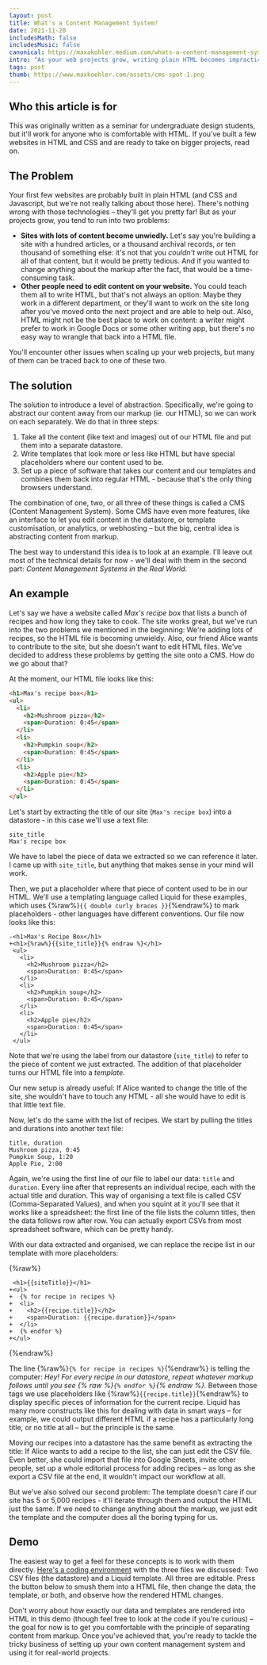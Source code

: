 ```yaml
---
layout: post
title: What's a Content Management System?
date: 2021-11-20
includesMath: false
includesMusic: false
canonical: https://maxakohler.medium.com/whats-a-content-management-system-9cf62a4cab9e
intro: "As your web projects grow, writing plain HTML becomes impractical – a Content Management System (CMS) is the layer of abstraction you need."
tags: post
thumb: https://www.maxkoehler.com/assets/cms-spot-1.png
---
```


## Who this article is for

This was originally written as a seminar for undergraduate design students, but it'll work for anyone who is comfortable with HTML. If you've built a few websites in HTML and CSS and are ready to take on bigger projects, read on.

## The Problem

Your first few websites are probably built in plain HTML (and CSS and Javascript, but we're not really talking about those here). There's nothing wrong with those technologies – they'll get you pretty far! But as your projects grow, you tend to run into two problems:

- **Sites with lots of content become unwiedly.** Let's say you're building a site with a hundred articles, or a thousand archival records, or ten thousand of something else: it's not that you _couldn't_ write out HTML for all of that content, but it would be pretty tedious. And if you wanted to change anything about the markup after the fact, that would be a time-consuming task.
- **Other people need to edit content on your website.** You could teach them all to write HTML, but that's not always an option: Maybe they work in a different department, or they'll want to work on the site long after you've moved onto the next project and are able to help out. Also, HTML might not be the best place to work on content: a writer might prefer to work in Google Docs or some other writing app, but there's no easy way to wrangle that back into a HTML file.

You'll encounter other issues when scaling up your web projects, but many of them can be traced back to one of these two.

## The solution

The solution to introduce a level of abstraction. Specifically, we're going to abstract our content away from our markup (ie. our HTML), so we can work on each separately. We do that in three steps:

1. Take all the content (like text and images) out of our HTML file and put them into a separate datastore.
2. Write templates that look more or less like HTML but have special placeholders where our content used to be.
3. Set up a piece of software that takes our content and our templates and combines them back into regular HTML - because that's the only thing browsers understand.

The combination of one, two, or all three of these things is called a CMS (Content Management System). Some CMS have even more features, like an interface to let you edit content in the datastore, or template customisation, or analytics, or webhosting – but the big, central idea is abstracting content from markup.

The best way to understand this idea is to look at an example. I'll leave out most of the technical details for now - we'll deal with them in the second part: _Content Management Systems in the Real World_.

## An example

Let's say we have a website called _Max's recipe box_ that lists a bunch of recipes and how long they take to cook. The site works great, but we've run into the two problems we mentioned in the beginning: We're adding lots of recipes, so the HTML file is becoming unwieldy. Also, our friend Alice wants to contribute to the site, but she doesn't want to edit HTML files. We've decided to address these problems by getting the site onto a CMS. How do we go about that?

At the moment, our HTML file looks like this:

```html
<h1>Max's recipe box</h1>
<ul>
  <li>
    <h2>Mushroom pizza</h2>
    <span>Duration: 0:45</span>
  </li>
  <li>
    <h2>Pumpkin soup</h2>
    <span>Duration: 0:45</span>
  </li>
  <li>
    <h2>Apple pie</h2>
    <span>Duration: 0:45</span>
  </li>
</ul>
```

Let's start by extracting the title of our site (`Max's recipe box`) into a datastore - in this case we'll use a text file:

```csv
site_title
Max's recipe box
```

We have to label the piece of data we extracted so we can reference it later. I came up with `site_title`, but anything that makes sense in your mind will work.

Then, we put a placeholder where that piece of content used to be in our HTML. We'll use a templating language called Liquid for these examples, which uses {%raw%}`{{ double curly braces }}`{%endraw%} to mark placeholders - other languages have different conventions. Our file now looks like this:

```diff-html
-<h1>Max's Recipe Box</h1>
+<h1>{%raw%}{{site_title}}{% endraw %}</h1>
 <ul>
   <li>
     <h2>Mushroom pizza</h2>
     <span>Duration: 0:45</span>
   </li>
   <li>
     <h2>Pumpkin soup</h2>
     <span>Duration: 0:45</span>
   </li>
   <li>
     <h2>Apple pie</h2>
     <span>Duration: 0:45</span>
   </li>
 </ul>
```

Note that we're using the label from our datastore (`site_title`) to refer to the piece of content we just extracted. The addition of that placeholder turns our HTML file into a _template_.

Our new setup is already useful: If Alice wanted to change the title of the site, she wouldn't have to touch any HTML - all she would have to edit is that little text file.

Now, let's do the same with the list of recipes. We start by pulling the titles and durations into another text file:

```csv
title, duration
Mushroom pizza, 0:45
Pumpkin Soup, 1:20
Apple Pie, 2:00
```

Again, we're using the first line of our file to label our data: `title` and `duration`. Every line after that represents an individual recipe, each with the actual title and duration. This way of organising a text file is called CSV (Comma-Separated Values), and when you squint at it you'll see that it works like a spreadsheet: the first line of the file lists the column titles, then the data follows row after row. You can actually export CSVs from most spreadsheet software, which can be pretty handy.

With our data extracted and organised, we can replace the recipe list in our template with more placeholders:

{%raw%}

```diff-liquid
 <h1>{{siteTitle}}</h1>
+<ul>
+  {% for recipe in recipes %}
+  <li>
+    <h2>{{recipe.title}}</h2>
+    <span>Duration: {{recipe.duration}}</span>
+  </li>
+  {% endfor %}
+</ul>
```

{%endraw%}

The line {%raw%}`{% for recipe in recipes %}`{%endraw%} is telling the computer: _Hey! For every recipe in our datastore, repeat whatever markup follows until you see {% raw %}`{% endfor %}`{% endraw %}._ Between those tags we use placeholders like {%raw%}`{{recipe.title}}`{%endraw%} to display specific pieces of information for the current recipe. Liquid has many more constructs like this for dealing with data in smart ways – for example, we could output different HTML if a recipe has a particularly long title, or no title at all – but the principle is the same.

Moving our recipes into a datastore has the same benefit as extracting the title: If Alice wants to add a recipe to the list, she can just edit the CSV file. Even better, she could import that file into Google Sheets, invite other people, set up a whole editorial process for adding recipes – as long as she export a CSV file at the end, it wouldn't impact our workflow at all.

But we've also solved our second problem: The template doesn't care if our site has 5 or 5,000 recipes - it'll iterate through them and output the HTML just the same. If we need to change anything about the markup, we just edit the template and the computer does all the boring typing for us.

## Demo

The easiest way to get a feel for these concepts is to work with them directly. [Here's a coding environment](https://codepen.io/maxakohler/full/GRMKRKB) with the three files we discussed: Two CSV files (the datastore) and a Liquid template. All three are editable. Press the button below to smush them into a HTML file, then change the data, the template, or both, and observe how the rendered HTML changes.

Don't worry about how exactly our data and templates are rendered into HTML in this demo (though feel free to look at the code if you're curious) – the goal for now is to get you comfortable with the principle of separating content from markup. Once you've achieved that, you're ready to tackle the tricky business of setting up your own content management system and using it for real-world projects.